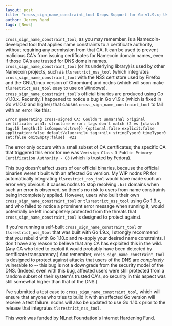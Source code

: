 ```yaml
---
layout: post
title: "cross_sign_name_constraint_tool Drops Support for Go v1.9.x; Users Who Self-Built It With Go v1.9.x Should Update Immediately"
author: Jeremy Rand
tags: [News]
---
```


`cross_sign_name_constraint_tool`, as you may remember, is a Namecoin-developed tool that applies name constraints to a certificate authority, without requiring any permission from that CA.  It can be used to prevent malicious CA's from issuing certificates for Namecoin domain names, even if those CA's are trusted for DNS domain names.  `cross_sign_name_constraint_tool` (or its underlying library) is used by other Namecoin projects, such as `tlsrestrict_nss_tool` (which integrates `cross_sign_name_constraint_tool` with the NSS cert store used by Firefox and the GNU/Linux version of Chromium) and ncdns (which will soon make `tlsrestrict_nss_tool` easy to use on Windows).  `cross_sign_name_constraint_tool`'s official binaries are produced using Go v1.10.x.  Recently, I happened to notice a bug in Go v1.9.x (which is fixed in Go v1.10.0 and higher) that causes `cross_sign_name_constraint_tool` to fail with an error like this:

~~~
Error generating cross-signed CA: Couldn't unmarshal original certificate: asn1: structure error: tags don't match (2 vs {class:0 tag:16 length:13 isCompound:true}) {optional:false explicit:false application:false defaultValue:<nil> tag:<nil> stringType:0 timeType:0 set:false omitEmpty:false}  @21
~~~

The error only occurs with a small subset of CA certificates; the specific CA that triggered this error for me was `Verisign Class 3 Public Primary Certification Authority - G3` (which is trusted by Fedora).

This bug doesn't affect users of our official binaries, because the official binaries weren't built with an affected Go version.  My WIP ncdns PR for automatically integrating `tlsrestrict_nss_tool` would have made such an error very obvious: it causes ncdns to stop resolving `.bit` domains when such an error is observed, so there's no risk to users from name constraints being incompletely applied.  However, users who built their own `cross_sign_name_constraint_tool` or `tlsrestrict_nss_tool` using Go 1.9.x, and who failed to notice a prominent error message when running it, would potentially be left incompletely protected from the threats that `cross_sign_name_constraint_tool` is designed to protect against.

If you're running a self-built `cross_sign_name_constraint_tool` or `tlsrestrict_nss_tool` that was built with Go 1.9.x, I strongly recommend that you rebuild with Go 1.10.x and re-apply your desired name constraints.  I don't have any reason to believe that any CA has exploited this in the wild.  (Any CA who tried to exploit it would probably have been detected by certificate transparency.)  And remember, `cross_sign_name_constraint_tool` is designed to protect against attacks that users of the DNS are *completely* vulnerable to -- this bug is not a downgrade from the security model of the DNS.  (Indeed, even with this bug, affected users were still protected from a random subset of their system's trusted CA's, so security in this aspect was still somewhat higher than that of the DNS.)

I've submitted a test case to `cross_sign_name_constraint_tool`, which will ensure that anyone who tries to build it with an affected Go version will receive a test failure.  ncdns will also be updated to use Go 1.10.x prior to the release that integrates `tlsrestrict_nss_tool`.

This work was funded by NLnet Foundation's Internet Hardening Fund.
